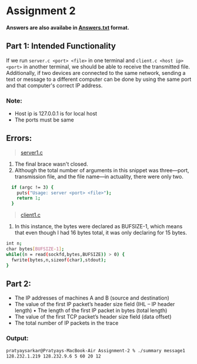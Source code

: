 # Assignment 2
#### Answers are also availabe in [Answers.txt](answer.txt) format.

## Part 1: Intended Functionality

If we run `server.c <port> <file>` in one terminal and `client.c <host ip> <port>` in another terminal, we should be able to receive the transmitted file. Additionally, if two devices are connected to the same network, sending a text or message to a different computer can be done by using the same port and that computer's correct IP address.  

### Note:
- Host ip is 127.0.0.1 is for local host
- The ports must be same

## Errors:

> [server1.c](server1.c)
1. The final brace wasn't closed.
2. Although the total number of arguments in this snippet was three—port, transmission file, and the file name—in actuality, there were only two.
```bash
  if (argc != 3) {
    puts("Usage: server <port> <file>");
    return 1;
  }
```

> [client1.c](client1.c)
1. In this instance, the bytes were declared as BUFSIZE-1, which means that even though I had 16 bytes total, it was only declaring for 15 bytes.
```bash
int n;
char bytes[BUFSIZE-1];
while((n = read(sockfd,bytes,BUFSIZE)) > 0) {
  fwrite(bytes,n,sizeof(char),stdout);
}
```
## Part 2: 

- The IP addresses of machines A and B (source and destination)
- The value of the first IP packet’s header size field (IHL – IP header length) • The length of the first IP packet in bytes (total length)
- The value of the first TCP packet’s header size field (data offset)
- The total number of IP packets in the trace

### Output:
```bash
pratyaysarkar@Pratyays-MacBook-Air Assignment-2 % ./summary message1
128.232.1.219 128.232.9.6 5 60 20 12
```

